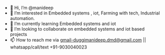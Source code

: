 - 👋 Hi, I’m @manideep
- 👀 I’m interested in Embedded systems , iot, Farming with tech, Industrial automation.
- 🌱 I’m currently learning Embedded systems and iot
- 💞️ I’m looking to collaborate on embedded systems and iot based projects
- 📫 How to reach me via gmail-duggimanideep.dmd@gmail.com || whatsapp/call/text +91-9030040023

<!---
manideepduggi/manideepduggi is a ✨ special ✨ repository because its `README.md` (this file) appears on your GitHub profile.
You can click the Preview link to take a look at your changes.
--->

